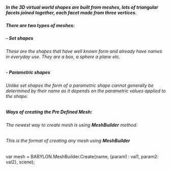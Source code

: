 ##### In the 3D virtual world shapes are built from meshes, lots of triangular facets joined together, each facet made from three vertices.
##### There are two types of meshes:
##### - Set shapes
###### These are the shapes that have well known form and already have names in everyday use. They are a box, a sphere a plane etc.
##### - Parametric shapes
###### Unlike set shapes the form of a parametric shape cannot generally be determined by their name as it depends on the parametric values applied to the shape.
##### Ways of creating the Pre Defined Mesh:
###### The newest way to create mesh is using **MeshBuilder** method.
###### This is the format of creating any mesh using **MeshBuilder**
var mesh = BABYLON.MeshBuilder.Create<Mesh>(name, {param1 : val1, param2: val2}, scene);


